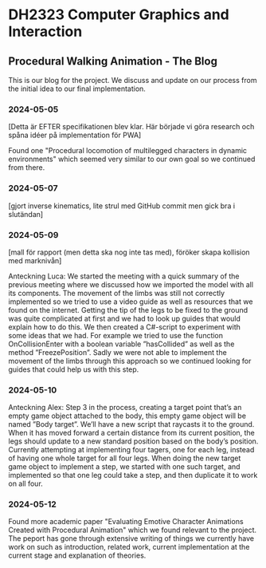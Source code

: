 # DH2323 Computer Graphics and Interaction
## Procedural Walking Animation - The Blog

This is our blog for the project. We discuss and update on our process from the initial idea to our final implementation. 

### 2024-05-05

[Detta är EFTER specifikationen blev klar. Här började vi göra research och spåna idéer på implementation för PWA]

Found one "Procedural locomotion of multilegged characters in dynamic environments" which seemed very similar to our own goal so we continued from there.

### 2024-05-07

[gjort inverse kinematics, lite strul med GitHub commit men gick bra i slutändan]

### 2024-05-09

[mall för rapport (men detta ska nog inte tas med), föröker skapa kollision med marknivån]

Anteckning Luca: We started the meeting with a quick summary of the previous meeting where we discussed how we imported the model with all its components. The movement of the limbs was still not correctly implemented so we tried to use a video guide as well as resources that we found on the internet. Getting the tip of the legs to be fixed to the ground was quite complicated at first and we had to look up guides that would explain how to do this. We then created a C#-script to experiment with some ideas that we had.  For example we tried to use the function OnCollisionEnter with a boolean variable ”hasCollided” as well as the method ”FreezePosition”. Sadly we were not able to implement the movement of the limbs through this approach so we continued looking for guides that could help us with this step.

### 2024-05-10

Anteckning Alex: Step 3 in the process, creating a target point that’s an empty game object attached to the body, this empty game object will be named ”Body target”. We’ll have a new script that raycasts it to the ground. When it has moved forward a certain distance from its current position, the legs should update to a new standard position based on the body’s position. Currently attempting at implementing four tagers, one for each leg, instead of having one whole target for all four legs. When doing the new target game object to implement a step, we started with one such target, and implemented so that one leg could take a step, and then duplicate it to work on all four. 

### 2024-05-12

Found more academic paper "Evaluating Emotive Character Animations Created with Procedural Animation" which we found relevant to the project. The peport has gone through extensive writing of things we currently have work on such as introduction, related work, current implementation at the current stage and explanation of theories. 

